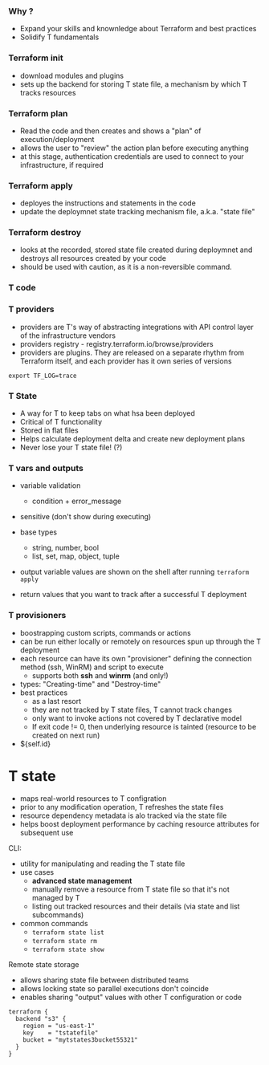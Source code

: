 

### Why ?

- Expand your skills and knownledge about Terraform and best practices
- Solidify T fundamentals

### Terraform init
- download modules and plugins
- sets up the backend for storing T state file, a mechanism by which T tracks resources

### Terraform plan
- Read the code and then creates and shows a "plan" of execution/deployment
- allows the user to "review" the action plan before executing anything
- at this stage, authentication credentials are used to connect to your infrastructure, if required

### Terraform apply
- deployes the instructions and statements in the code
- update the deploymnet state tracking mechanism file, a.k.a. "state file"

### Terraform destroy
- looks at the recorded, stored state file created during deploymnet and destroys all resources created by your code
- should be used with caution, as it is a non-reversible command.

### T code


### T providers
- providers are T's way of abstracting integrations with API control layer of the infrastructure vendors
- providers registry - registry.terraform.io/browse/providers
- providers are plugins. They are released on a separate rhythm from Terraform itself, and each provider has it own series of versions

```
export TF_LOG=trace
```

### T State
- A way for T to keep tabs on what hsa been deployed
- Critical of T functionality
- Stored in flat files
- Helps calculate deployment delta and create new deployment plans
- Never lose your T state file! (?)

### T vars and outputs
- variable validation
  - condition + error_message
- sensitive (don't show during executing)
- base types
  - string, number, bool
  - list, set, map, object, tuple

- output variable values are shown on the shell after running `terraform apply`
- return values that you want to track after a successful T deployment

### T provisioners
- boostrapping custom scripts, commands or actions
- can be run either locally or remotely on resources spun up through the T deployment
- each resource can have its own "provisioner" defining the connection method (ssh, WinRM) and script to execute
  - supports both **ssh** and **winrm** (and only!)
- types: "Creating-time" and "Destroy-time"
- best practices
  - as a last resort
  - they are not tracked by T state files, T cannot track changes
  - only want to invoke actions not covered by T declarative model
  - If exit code != 0, then underlying resource is tainted (resource to be created on next run)
- ${self.id}

# T state
- maps real-world resources to T configration
- prior to any modification operation, T refreshes the state files
- resource dependency metadata is alo tracked via the state file
- helps boost deployment performance by caching resource attributes for subsequent use

CLI:
- utility for manipulating and reading the T state file
- use cases
  - **advanced state management**
  - manually remove a resource from T state file so that it's not managed by T
  - listing out tracked resources and their details (via state and list subcommands)
- common commands
  - `terraform state list`
  - `terraform state rm`
  - `terraform state show`

Remote state storage
- allows sharing state file between distributed teams
- allows locking state so parallel executions don't coincide
- enables sharing "output" values with other T configuration or code

```hcl
terraform {
  backend "s3" {
    region = "us-east-1"
    key    = "tstatefile"
    bucket = "mytstates3bucket55321"
  }
}
```
